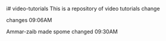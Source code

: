 i# video-tutorials
This is a repository of video tutorials change 

changes 09:06AM 

Ammar-zaib made spome changed 09:30AM
